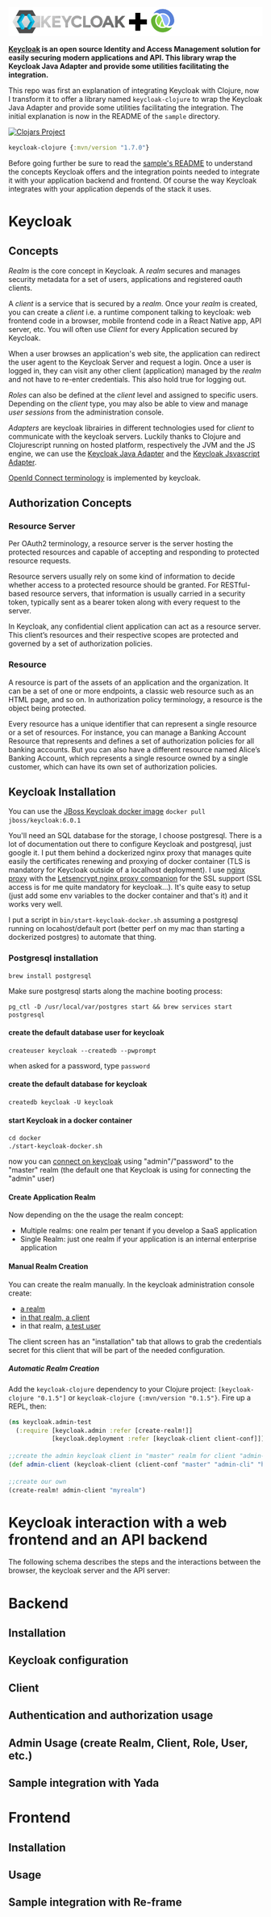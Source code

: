 
![Keycloak plus Clojure](keycloak-plus-clojure.png)


__[Keycloak](http://www.keycloak.org) is an open source Identity and Access Management solution for easily securing modern applications and API. This library wrap the Keycloak Java Adapter and provide some utilities facilitating the integration.__

This repo was first an explanation of integrating Keycloak with Clojure, now I transform it to offer a library named `keycloak-clojure` to wrap the Keycloak Java Adapter and provide some utilities facilitating the integration. The initial explanation is now in the README of the `sample` directory.

[![Clojars Project](https://img.shields.io/clojars/v/keycloak-clojure.svg)](https://clojars.org/keycloak-clojure)

```clojure
keycloak-clojure {:mvn/version "1.7.0"}
```

Before going further be sure to read the [sample's README](sample) to understand the concepts Keycloak offers and the integration points needed to integrate it with your application backend and frontend. Of course the way Keycloak integrates with your application depends of the stack it uses.

# Keycloak 

## Concepts

*Realm* is the core concept in Keycloak. A *realm* secures and manages security metadata for a set of users, applications and registered oauth clients. 

A *client* is a service that is secured by a *realm*. Once your *realm* is created, you can create a *client* i.e. a runtime component talking to keycloak: web frontend code in a browser, mobile frontend code in a React Native app, API server, etc. You will often use *Client* for every Application secured by Keycloak. 

When a user browses an application's web site, the application can redirect the user agent to the Keycloak Server and request a login. Once a user is logged in, they can visit any other client (application) managed by the *realm* and not have to re-enter credentials. This also hold true for logging out. 

*Roles* can also be defined at the *client* level and assigned to specific users. Depending on the *client* type, you may also be able to view and manage *user* *sessions* from the administration console.

*Adapters* are keycloak librairies in different technologies used for *client* to communicate with the keycloak servers. Luckily thanks to Clojure and Clojurescript running on hosted platform, respectively the JVM and the JS engine, we can use the [Keycloak Java Adapter](https://www.keycloak.org/docs/latest/securing_apps/index.html#java-adapters) and the [Keycloak Jsvascript Adapter](https://www.keycloak.org/docs/latest/securing_apps/index.html#_javascript_adapter).

[OpenId Connect terminology](http://openid.net/specs/openid-connect-core-1_0.html#Terminology) is implemented by keycloak.

## Authorization Concepts

### Resource Server

Per OAuth2 terminology, a resource server is the server hosting the protected resources and capable of accepting and responding to protected resource requests.

Resource servers usually rely on some kind of information to decide whether access to a protected resource should be granted. For RESTful-based resource servers, that information is usually carried in a security token, typically sent as a bearer token along with every request to the server.

In Keycloak, any confidential client application can act as a resource server. This client’s resources and their respective scopes are protected and governed by a set of authorization policies.

### Resource

A resource is part of the assets of an application and the organization. It can be a set of one or more endpoints, a classic web resource such as an HTML page, and so on. In authorization policy terminology, a resource is the object being protected.

Every resource has a unique identifier that can represent a single resource or a set of resources. For instance, you can manage a Banking Account Resource that represents and defines a set of authorization policies for all banking accounts. But you can also have a different resource named Alice’s Banking Account, which represents a single resource owned by a single customer, which can have its own set of authorization policies.

## Keycloak Installation

You can use the [JBoss Keycloak docker image](https://hub.docker.com/r/jboss/keycloak/) `docker pull jboss/keycloak:6.0.1`

You'll need an SQL database for the storage, I choose postgresql. There is a lot of documentation out there to configure Keycloak and postgresql, just google it. I put them behind a dockerized nginx proxy that manages quite easily the certificates renewing and proxying of docker container (TLS is mandatory for Keycloak outside of a localhost deployment).
I use [nginx proxy](https://github.com/jwilder/nginx-proxy) with the [Letsencrypt nginx proxy companion](https://github.com/JrCs/docker-letsencrypt-nginx-proxy-companion) for the SSL support (SSL access is for me quite mandatory for keycloak...). It's quite easy to setup (just add some env variables to the docker container and that's it) and it works very well.

I put a script in `bin/start-keycloak-docker.sh` assuming a postgresql running on locahost/default port (better perf on my mac than starting a dockerized postgres) to automate that thing.

### Postgresql installation

```
brew install postgresql
```

Make sure postgresql starts along the machine booting process:

```
pg_ctl -D /usr/local/var/postgres start && brew services start postgresql
```

#### create the default database user for keycloak ###

```
createuser keycloak --createdb --pwprompt
```
when asked for a password, type `password`

#### create the default database for keycloak ###

```
createdb keycloak -U keycloak 
```

#### start Keycloak in a docker container ###

```
cd docker
./start-keycloak-docker.sh
```
now you can [connect on keycloak](http://localhost:8080) using "admin"/"password" to the "master" realm (the default one that Keycloak is using for connecting the "admin" user)


#### Create Application Realm ####

Now depending on the the usage the realm concept: 
* Multiple realms: one realm per tenant if you develop a SaaS application
* Single Realm: just one realm if your application is an internal enterprise application

#### Manual Realm Creation ####

You can create the realm manually. In the keycloak administration console create:
- [a realm](http://www.keycloak.org/docs/latest/getting_started/index.html#_create-realm)
- [in that realm, a client](http://www.keycloak.org/docs/latest/getting_started/index.html#creating-and-registering-the-client)
- in that realm, [a test user](http://www.keycloak.org/docs/latest/getting_started/index.html#_create-new-user)

The client screen has an "installation" tab that allows to grab the credentials secret for this client that will be part of the needed configuration.

##### Automatic Realm Creation #####

Add the `keycloak-clojure` dependency to your Clojure project: `[keycloak-clojure "0.1.5"]` or `keycloak-clojure {:mvn/version "0.1.5"}`.
Fire up a REPL, then:

```clojure
(ns keycloak.admin-test
  (:require [keycloak.admin :refer [create-realm!]]
            [keycloak.deployment :refer [keycloak-client client-conf]]))

;;create the admin keycloak client in "master" realm for client "admin-cli"
(def admin-client (keycloak-client (client-conf "master" "admin-cli" "http://localhost:8080/auth") "admin" "password"))

;;create our own
(create-realm! admin-client "myrealm")
```

# Keycloak interaction with a web frontend and an API backend #

The following schema describes the steps and the interactions between the browser, the keycloak server and the API server:



# Backend



## Installation

## Keycloak configuration

## Client

## Authentication and authorization usage

## Admin Usage (create Realm, Client, Role, User, etc.) 

## Sample integration with Yada

# Frontend

## Installation

## Usage

## Sample integration with Re-frame
